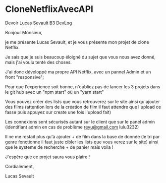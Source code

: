 # CloneNetflixAvecAPI

Devoir Lucas Sevault B3 DevLog

Bonjour Monsieur,

je me présente Lucas Sevault, et je vous présente mon projet de clone Netflix.

Je sais que je suis beaucoup éloigné du sujet que vous nous avez donné, mais j'ai voulu tenté des choses.

J'ai donc développé ma propre API Netflix, avec un pannel Admin et un front "responsive";

Pour que l'experience soit bonne, n'oubliez pas de lancer les 3 projets dans le git hub avec un "npm start" où un "yarn start"


Vous pouvez créer des lists que vous retrouverez sur le site ainsi qu'ajouter des films (attention lors de la création de film il faut attendre que l'upload ce fasse puis appuyez sur create une fois l'upload fait)

Les connexions sont sécurisés autant sur le client que sur le panel admin (identifiant admin en cas de problème reyu@gmail.com lulu3232)

Il ne me restait plus qu'à ajouter + de film dans la base de donnée (le tri par genre fonctionne il faut juste cibler les lists que vous verez sur le site)
ainsi que le systeme de recherche + de panier mais voila !

J'espère que ce projet saura vous plaire !


Cordialement,

Lucas Sevault
